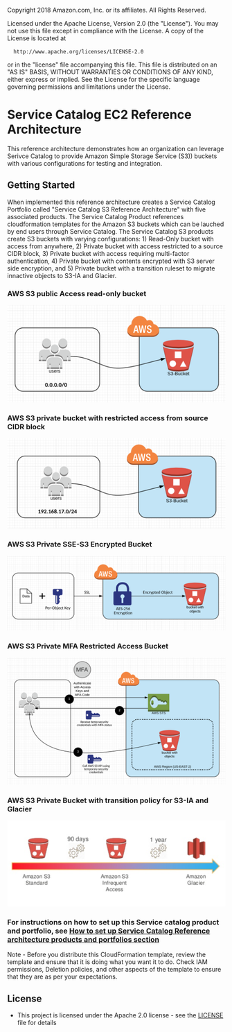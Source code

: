 Copyright 2018 Amazon.com, Inc. or its affiliates. All Rights Reserved.
  
  Licensed under the Apache License, Version 2.0 (the "License").
  You may not use this file except in compliance with the License.
  A copy of the License is located at
  
      http://www.apache.org/licenses/LICENSE-2.0
  
  or in the "license" file accompanying this file. This file is distributed 
  on an "AS IS" BASIS, WITHOUT WARRANTIES OR CONDITIONS OF ANY KIND, either 
  express or implied. See the License for the specific language governing 
  permissions and limitations under the License.

# Service Catalog EC2 Reference Architecture

This reference architecture demonstrates how an organization can leverage Serivce Catalog to provide Amazon Simple Storage Service (S3)) buckets with various configurations for testing and integration.

## Getting Started

When implemented this reference architecture creates a Service Catalog Portfolio called "Service Catalog S3 Reference Architecture" with five associated products.  The Service Catalog Product references cloudformation templates for the Amazon S3 buckets which can be lauched by end users through Service Catalog.  The Service Catalog S3 products create S3 buckets with varying configurations: 1) Read-Only bucket with access from anywhere, 2) Private bucket with access restricted to a source CIDR block, 3) Private bucket with access requiring multi-factor authentication, 4) Private bucket with contents encrypted with S3 server side encryption, and 5) Private bucket with a transition ruleset to migrate innactive objects to S3-IA and Glacier. 

### AWS S3 public Access read-only bucket

![sc-s3-public-ra-architecture.png](sc-s3-public-ra-architecture.png)

### AWS S3 private bucket with restricted access from source CIDR block

![sc-s3-cidr-ra-architecture.png](sc-s3-cidr-ra-architecture.png)

### AWS S3 Private SSE-S3 Encrypted Bucket

![sc-s3-encyprted-ra-architecture.png](sc-s3-encrypted-ra-architecture.png)

### AWS S3 Private MFA Restricted Access Bucket

![sc-s3-mfa-ra-architecture.png](sc-s3-mfa-ra-architecture.png)

### AWS S3 Private Bucket with transition policy for S3-IA and Glacier

![sc-s3-transition-ra-architecture.png](sc-s3-transition-ra-architecture.png)

### For instructions on how to set up this Service catalog product and portfolio, see [How to set up Service Catalog Reference architecture products and portfolios section](https://github.com/aws-samples/aws-service-catalog-reference-architectures)

Note - Before you distribute this CloudFormation template, review the template and ensure that it is doing what you want it to do. Check IAM permissions, Deletion policies, and other aspects of the template to ensure that they are as per your expectations.


## License

* This project is licensed under the Apache 2.0 license - see the [LICENSE](LICENSE) file for details

 
